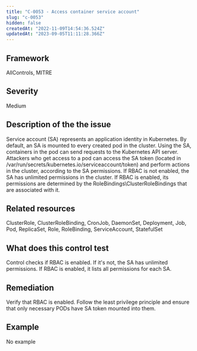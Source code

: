 ```yaml
---
title: "C-0053 - Access container service account"
slug: "c-0053"
hidden: false
createdAt: "2022-11-09T14:54:36.524Z"
updatedAt: "2023-09-05T11:11:28.366Z"
---
```

## Framework
AllControls, MITRE
## Severity
Medium
## Description of the the issue
Service account (SA) represents an application identity in Kubernetes. By default, an SA is mounted to every created pod in the cluster. Using the SA, containers in the pod can send requests to the Kubernetes API server. Attackers who get access to a pod can access the SA token (located in /var/run/secrets/kubernetes.io/serviceaccount/token) and perform actions in the cluster, according to the SA permissions. If RBAC is not enabled, the SA has unlimited permissions in the cluster. If RBAC is enabled, its permissions are determined by the RoleBindings\\ClusterRoleBindings that are associated with it.
## Related resources
ClusterRole, ClusterRoleBinding, CronJob, DaemonSet, Deployment, Job, Pod, ReplicaSet, Role, RoleBinding, ServiceAccount, StatefulSet
## What does this control test
Control checks if RBAC is enabled. If it's not, the SA has unlimited permissions. If RBAC is enabled, it lists  all permissions for each SA.
## Remediation
Verify that RBAC is enabled. Follow the least privilege principle and ensure that only necessary PODs have SA token mounted into them.
## Example
No example